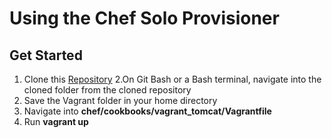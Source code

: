 # Using the Chef Solo Provisioner


## Get Started
1. Clone this [Repository](https://github.com/CruzanCaramele/Developement-Environment.git)
2.On Git Bash or a Bash terminal, navigate into the cloned folder from the cloned repository
3. Save the Vagrant folder in your home directory
4. Navigate into **chef/cookbooks/vagrant_tomcat/Vagrantfile**
5. Run **vagrant up**


